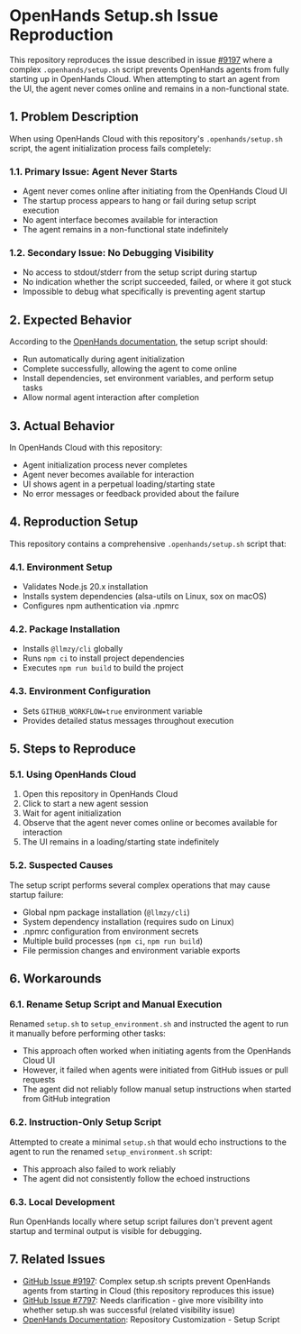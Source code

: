 # OpenHands Setup.sh Issue Reproduction

This repository reproduces the issue described in issue
[#9197](https://github.com/All-Hands-AI/OpenHands/issues/9197) where a complex
`.openhands/setup.sh` script prevents OpenHands agents from fully starting up in
OpenHands Cloud. When attempting to start an agent from the UI, the agent never
comes online and remains in a non-functional state.

## 1. Problem Description

When using OpenHands Cloud with this repository's `.openhands/setup.sh` script,
the agent initialization process fails completely:

### 1.1. Primary Issue: Agent Never Starts

- Agent never comes online after initiating from the OpenHands Cloud UI
- The startup process appears to hang or fail during setup script execution
- No agent interface becomes available for interaction
- The agent remains in a non-functional state indefinitely

### 1.2. Secondary Issue: No Debugging Visibility

- No access to stdout/stderr from the setup script during startup
- No indication whether the script succeeded, failed, or where it got stuck
- Impossible to debug what specifically is preventing agent startup

## 2. Expected Behavior

According to the [OpenHands
documentation](https://docs.all-hands.dev/usage/prompting/repository), the setup
script should:

- Run automatically during agent initialization
- Complete successfully, allowing the agent to come online
- Install dependencies, set environment variables, and perform setup tasks
- Allow normal agent interaction after completion

## 3. Actual Behavior

In OpenHands Cloud with this repository:

- Agent initialization process never completes
- Agent never becomes available for interaction
- UI shows agent in a perpetual loading/starting state
- No error messages or feedback provided about the failure

## 4. Reproduction Setup

This repository contains a comprehensive `.openhands/setup.sh` script that:

### 4.1. Environment Setup

- Validates Node.js 20.x installation
- Installs system dependencies (alsa-utils on Linux, sox on macOS)
- Configures npm authentication via .npmrc

### 4.2. Package Installation

- Installs `@llmzy/cli` globally
- Runs `npm ci` to install project dependencies
- Executes `npm run build` to build the project

### 4.3. Environment Configuration

- Sets `GITHUB_WORKFLOW=true` environment variable
- Provides detailed status messages throughout execution

## 5. Steps to Reproduce

### 5.1. Using OpenHands Cloud

1. Open this repository in OpenHands Cloud
2. Click to start a new agent session
3. Wait for agent initialization
4. Observe that the agent never comes online or becomes available for
   interaction
5. The UI remains in a loading/starting state indefinitely

### 5.2. Suspected Causes

The setup script performs several complex operations that may cause startup
failure:

- Global npm package installation (`@llmzy/cli`)
- System dependency installation (requires sudo on Linux)
- .npmrc configuration from environment secrets
- Multiple build processes (`npm ci`, `npm run build`)
- File permission changes and environment variable exports

## 6. Workarounds

### 6.1. Rename Setup Script and Manual Execution

Renamed `setup.sh` to `setup_environment.sh` and instructed the agent to run it
manually before performing other tasks:

- This approach often worked when initiating agents from the OpenHands Cloud UI
- However, it failed when agents were initiated from GitHub issues or pull
  requests
- The agent did not reliably follow manual setup instructions when started from
  GitHub integration

### 6.2. Instruction-Only Setup Script

Attempted to create a minimal `setup.sh` that would echo instructions to the
agent to run the renamed `setup_environment.sh` script:

- This approach also failed to work reliably
- The agent did not consistently follow the echoed instructions

### 6.3. Local Development

Run OpenHands locally where setup script failures don't prevent agent startup
and terminal output is visible for debugging.

## 7. Related Issues

- [GitHub Issue #9197](https://github.com/All-Hands-AI/OpenHands/issues/9197):
  Complex setup.sh scripts prevent OpenHands agents from starting in Cloud
  (this repository reproduces this issue)
- [GitHub Issue #7797](https://github.com/All-Hands-AI/OpenHands/issues/7797):
  Needs clarification - give more visibility into whether setup.sh was
  successful (related visibility issue)
- [OpenHands
  Documentation](https://docs.all-hands.dev/usage/prompting/repository):
  Repository Customization - Setup Script
